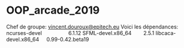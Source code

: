 # OOP_arcade_2019
Chef de groupe: vincent.douroux@epitech.eu
Voici les dépendances:
ncurses-devel                  6.1.12
SFML-devel.x86_64        2.5.1
libcaca-devel.x86_64     0.99-0.42.beta19
